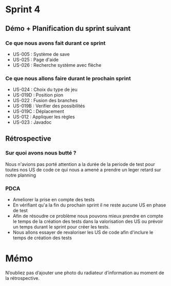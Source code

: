 # Sprint 4

## Démo + Planification du sprint suivant

### Ce que nous avons fait durant ce sprint
- US-005 : Système de save
- US-025 : Page d'aide
- US-026 : Recherche système avec flèche

### Ce que nous allons faire durant le prochain sprint
- US-024 : Choix du type de jeu
- US-019D : Position pion
- US-022 : Fusion des branches
- US-019B : Verifier des possibilités
- US-019C : Déplacement
- US-012 : Appliquer les règles
- US-023 : Javadoc

## Rétrospective

### Sur quoi avons nous butté ?
Nous n'avions pas porté attention a la durée de la periode de test pour toutes nos US de code ce qui nous a amené a prendre un leger retard sur notre planning

### PDCA
* Ameliorer la prise en compte des tests 
* En vérifiant qu'a la fin du prochain sprint il ne reste aucune US en phase de test
* Afin de résoudre ce problème nous pouvons mieux prendre en compte le temps de la création des tests dans la valorisation des US ou prévoir un temps durant le sprint pour créer les tests.
* Nous allons essayer de revaloriser les US de code afin d'inclure le temps de création des tests

# Mémo
N’oubliez pas d’ajouter une photo du radiateur d’information au moment de la rétrospective.